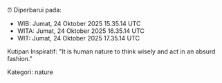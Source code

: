 ⏰ Diperbarui pada:
- WIB: Jumat, 24 Oktober 2025 15.35.14 UTC
- WITA: Jumat, 24 Oktober 2025 16.35.14 UTC
- WIT: Jumat, 24 Oktober 2025 17.35.14 UTC

Kutipan Inspiratif:
"It is human nature to think wisely and act in an absurd fashion."


Kategori: nature

